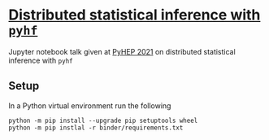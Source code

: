 # [Distributed statistical inference with `pyhf`](https://indico.cern.ch/event/1019958/contributions/4418598/)

Jupyter notebook talk given at [PyHEP 2021](https://indico.cern.ch/event/1019958/) on distributed statistical inference with `pyhf`

## Setup

In a Python virtual environment run the following

```console
python -m pip install --upgrade pip setuptools wheel
python -m pip instlal -r binder/requirements.txt
```
